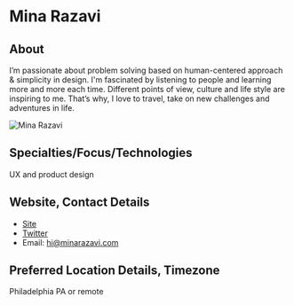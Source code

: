 # Mina Razavi

## About
I’m passionate about problem solving based on human-centered approach & simplicity in design. I'm fascinated by listening to people and learning more and more each time. Different points of view, culture and life style are inspiring to me. That’s why, I love to travel, take on new challenges and adventures in life.

![Mina Razavi](https://pbs.twimg.com/profile_images/652005387848171520/5f4OXqEt_400x400.jpg) <!-- add a link to a photo within the parenthesis if you wish! -->

## Specialties/Focus/Technologies 
UX and product design

## Website, Contact Details
* [Site](Minarazavi.com)<br>
* [Twitter](https://twitter.com/Minirva60)<br>
* Email: hi@minarazavi.com 

## Preferred Location Details, Timezone
Philadelphia PA or remote
